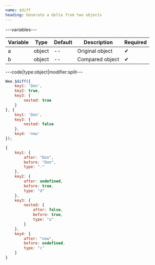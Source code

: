 ```yaml
---
name: $diff
heading: Generate a delta from two objects
---
```


---variables---

| Variable | Type | Default | Description | Required |
| -- | -- | -- | -- | -- |
| a | object | -- | Original object | ✔ |
| b | object | -- | Compared object | ✔ |

---code|type:object|modifier:split---

```javascript
Wee.$diff({
	key1: 'Don',
	key2: true,
	key3: {
		nested: true
	}
}, {
	key1: 'Don',
	key3: {
		nested: false
	},
	key4: 'new'
});
```

```javascript
{
	key1: {
		after: "Don",
		before: "Don",
		type: "-"
	},
	key2: {
		after: undefined,
		before: true,
		type: "d"
	},
	key3: {
		nested: {
			after: false,
			before: true,
			type: "u"
		}
	},
	key4: {
		after: "new",
		before: undefined,
		type: "c"
	}
}
```
